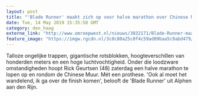 ```yaml
---
layout: post
title: "'Blade Runner' maakt zich op voor halve marathon over Chinese Muur: 'Het gaat lukken'"
date: Tue, 14 May 2019 15:35:58 GMT
category: den_haag
externe_link: "http://www.omroepwest.nl/nieuws/3832171/Blade-Runner-maakt-zich-op-voor-halve-marathon-over-Chinese-Muur-Het-gaat-lukken"
feature_image: "https://imgw.rgcdn.nl/3c0c80a25c0f4c59ad09baa5c9abd479/opener/3832466.jpg"
---
```


Talloze ongelijke trappen, gigantische rotsblokken, hoogteverschillen van honderden meters en een hoge luchtvochtigheid. Onder die loodzware omstandigheden hoopt Rick Geurtsen (48) zaterdag een halve marathon te lopen op en rondom de Chinese Muur. Mét een prothese. 'Ook al moet het wandelend, ik ga over de finish komen', belooft de 'Blade Runner' uit Alphen aan den Rijn.
